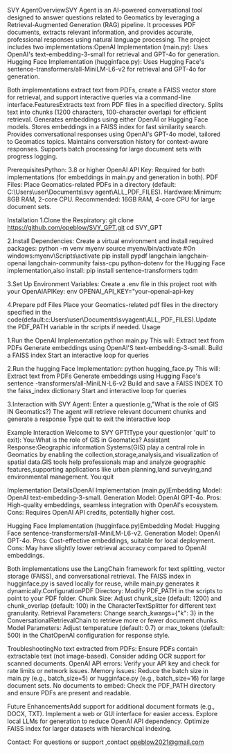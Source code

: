 SVY AgentOverviewSVY Agent is an AI-powered conversational tool designed to answer questions related to Geomatics by leveraging a Retrieval-Augmented Generation (RAG) pipeline. It processes PDF documents, extracts relevant information, and provides accurate, professional responses using natural language processing. The project includes two implementations:OpenAI Implementation (main.py): Uses OpenAI's text-embedding-3-small for retrieval and GPT-4o for generation.
Hugging Face Implementation (hugginface.py): Uses Hugging Face's sentence-transformers/all-MiniLM-L6-v2 for retrieval and GPT-4o for generation.

Both implementations extract text from PDFs, create a FAISS vector store for retrieval, and support interactive queries via a command-line interface.FeaturesExtracts text from PDF files in a specified directory.
Splits text into chunks (1200 characters, 100-character overlap) for efficient retrieval.
Generates embeddings using either OpenAI or Hugging Face models.
Stores embeddings in a FAISS index for fast similarity search.
Provides conversational responses using OpenAI's GPT-4o model, tailored to Geomatics topics.
Maintains conversation history for context-aware responses.
Supports batch processing for large document sets with progress logging.


PrerequisitesPython: 3.8 or higher
OpenAI API Key: Required for both implementations (for embeddings in main.py and generation in both).
PDF Files: Place Geomatics-related PDFs in a directory (default: C:\Users\user\Documents\svy agent\ALL_PDF_FILES).
Hardware:Minimum: 8GB RAM, 2-core CPU.
Recommended: 16GB RAM, 4-core CPU for large document sets.



Installation
1.Clone the Respiratory:
git clone https://github.com/opeblow/SVY_GPT.git
cd SVY_GPT


2.Install Dependencies:
Create a virtual environment and install required packages:
python -m venv myenv
source myenv/bin/activate #On windows:myenv\Scripts\activate
pip install pypdf langchain langchain-openai langchain-community faiss-cpu python-dotenv
for the Hugging Face implementation,also install:
pip install sentence-transformers tqdm


3.Set Up Environment Variables:
Create a .env file in this project root with your OpenAIAPIKey:
env
OPENAI_API_KEY="your-openai-api-key


4.Prepare pdf Files
Place your Geomatics-related pdf files in the directory specified in the code(default:c:Users\user\Documents\svyagent\ALL_PDF_FILES).Update the PDF_PATH variable in thr scripts if needed.
Usage

1.Run the OpenAI Implementation
python main.py
This will:
Extract text from PDFs
Generate embeddings using OpenAI'S text-embedding-3-small.
Build a FAISS index
Start an interactive loop for queries

2.Run the hugging Face Implementation:
python hugging_face.py
This will:
Extract text from PDFs
Generate embeddings using Hugging Face's sentence -transformers/all-MiniLN-L6-v2
Build and save a FAISS INDEX TO the faiss_index dictionary
Start and interactive loop for queries

3.Interaction with SVY Agent:
Enter a question(e.g,"What is the role of GIS IN Geomatics?)
The agent will retrieve relevant document chunks and generate a response
Type quit to exit the interactive loop



Example Interaction
Welcome to SVY GPT!Type your question(or 'quit' to exit):
You:What is the role of GIS in Geomatics?
Assistant Response:Geographic information Systems(GIS) play a central role in Geomatics by enabling the collection,storage,analysis,and visualization of spatial data.GIS tools help professionals map and analyze geographic features,supporting applications like urban planning,land surveying,and environmental management.
You:quit



Implementation DetailsOpenAI Implementation (main.py)Embedding Model: OpenAI text-embedding-3-small.
Generation Model: OpenAI GPT-4o.
Pros: High-quality embeddings, seamless integration with OpenAI's ecosystem.
Cons: Requires OpenAI API credits, potentially higher cost.



Hugging Face Implementation (hugginface.py)Embedding Model: Hugging Face sentence-transformers/all-MiniLM-L6-v2.
Generation Model: OpenAI GPT-4o.
Pros: Cost-effective embeddings, suitable for local deployment.
Cons: May have slightly lower retrieval accuracy compared to OpenAI embeddings.



Both implementations use the LangChain framework for text splitting, vector storage (FAISS), and conversational retrieval. The FAISS index in hugginface.py is saved locally for reuse, while main.py generates it dynamically.ConfigurationPDF Directory: Modify PDF_PATH in the scripts to point to your PDF folder.
Chunk Size: Adjust chunk_size (default: 1200) and chunk_overlap (default: 100) in the CharacterTextSplitter for different text granularity.
Retrieval Parameters: Change search_kwargs={"k": 3} in the ConversationalRetrievalChain to retrieve more or fewer document chunks.
Model Parameters: Adjust temperature (default: 0.7) or max_tokens (default: 500) in the ChatOpenAI configuration for response style.



TroubleshootingNo text extracted from PDFs: Ensure PDFs contain extractable text (not image-based). Consider adding OCR support for scanned documents.
OpenAI API errors: Verify your API key and check for rate limits or network issues.
Memory issues: Reduce the batch size in main.py (e.g., batch_size=5) or hugginface.py (e.g., batch_size=16) for large document sets.
No documents to embed: Check the PDF_PATH directory and ensure PDFs are present and readable.



Future EnhancementsAdd support for additional document formats (e.g., DOCX, TXT).
Implement a web or GUI interface for easier access.
Explore local LLMs for generation to reduce OpenAI API dependency.
Optimize FAISS index for larger datasets with hierarchical indexing.


Contact:
For questions or support ,contact opeblow2021@gmail.com
